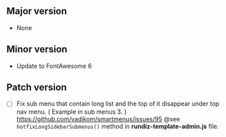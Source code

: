 

## Major version
- None

## Minor version
- Update to FontAwesome 6

## Patch version
- [ ] Fix sub menu that contain long list and the top of it disappear under top nav menu. ( Example in sub menus 3. )
    https://github.com/vadikom/smartmenus/issues/95
    @see `hotfixLongSidebarSubmenus()` method in **rundiz-template-admin.js** file.